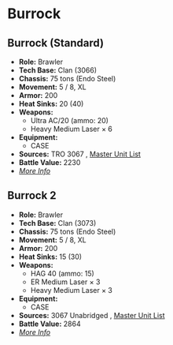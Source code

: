 # Burrock 

## Burrock (Standard) 

- **Role:** Brawler 
- **Tech Base:** Clan (3066) 
- **Chassis:** 75 tons (Endo Steel) 
- **Movement:** 5 / 8, XL 
- **Armor:** 200 
- **Heat Sinks:** 20 (40) 
- **Weapons:** 
  - Ultra AC/20 (ammo: 20) 
  - Heavy Medium Laser × 6 
- **Equipment:** 
  - CASE 
- **Sources:** TRO 3067 , [Master Unit List](http://masterunitlist.info/Unit/Details/3878/burrock-standard) 
- **Battle Value:** 2230 
- [*More Info*](burrock/burrock_standard.md) 

## Burrock 2 

- **Role:** Brawler 
- **Tech Base:** Clan (3073) 
- **Chassis:** 75 tons (Endo Steel) 
- **Movement:** 5 / 8, XL 
- **Armor:** 200 
- **Heat Sinks:** 15 (30) 
- **Weapons:** 
  - HAG 40 (ammo: 15) 
  - ER Medium Laser × 3 
  - Heavy Medium Laser × 3 
- **Equipment:** 
  - CASE 
- **Sources:** 3067 Unabridged , [Master Unit List](http://masterunitlist.info/Unit/Details/5694/burrock-2) 
- **Battle Value:** 2864 
- [*More Info*](burrock/burrock_2.md) 

